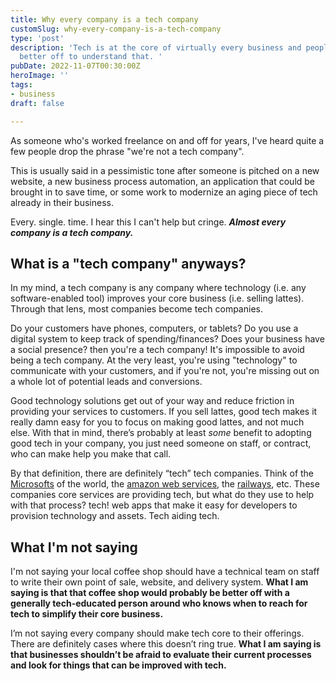 ```yaml
---
title: Why every company is a tech company
customSlug: why-every-company-is-a-tech-company
type: 'post'
description: 'Tech is at the core of virtually every business and people would be
  better off to understand that. '
pubDate: 2022-11-07T00:30:00Z
heroImage: ''
tags:
- business
draft: false

---
```

As someone who's worked freelance on and off for years, I've heard quite a few people drop the phrase "we're not a tech company".

This is usually said in a pessimistic tone after someone is pitched on a new website, a new business process automation, an application that could be brought in to save time, or some work to modernize an aging piece of tech already in their business.

Every. single. time. I hear this I can't help but cringe. **_Almost every company is a tech company._**

## What is a "tech company" anyways?

In my mind, a tech company is any company where technology (i.e. any software-enabled tool) improves your core business (i.e. selling lattes). Through that lens, most companies become tech companies.

Do your customers have phones, computers, or tablets? Do you use a digital system to keep track of spending/finances? Does your business have a social presence? then you're a tech company! It's impossible to avoid being a tech company. At the very least, you're using "technology" to communicate with your customers, and if you're not, you're missing out on a whole lot of potential leads and conversions.

Good technology solutions get out of your way and reduce friction in providing your services to customers. If you sell lattes, good tech makes it really damn easy for you to focus on making good lattes, and not much else. With that in mind, there’s probably at least _some_ benefit to adopting good tech in your company, you just need someone on staff, or contract, who can make help you make that call.

By that definition, there are definitely “tech” tech companies. Think of the [Microsofts](https://microsoft.com) of the world, the [amazon web services](https://aws.amazon.com/), the [railways](https://railway.app), etc. These companies core services are providing tech, but what do they use to help with that process? tech! web apps that make it easy for developers to provision technology and assets. Tech aiding tech.

## What I'm not saying

I'm not saying your local coffee shop should have a technical team on staff to write their own point of sale, website, and delivery system. **What I am saying is that that coffee shop would probably be better off with a generally tech-educated person around who knows when to reach for tech to simplify their core business.**

I’m not saying every company should make tech core to their offerings. There are definitely cases where this doesn’t ring true. **What I am saying is that businesses shouldn’t be afraid to evaluate their current processes and look for things that can be improved with tech.**
